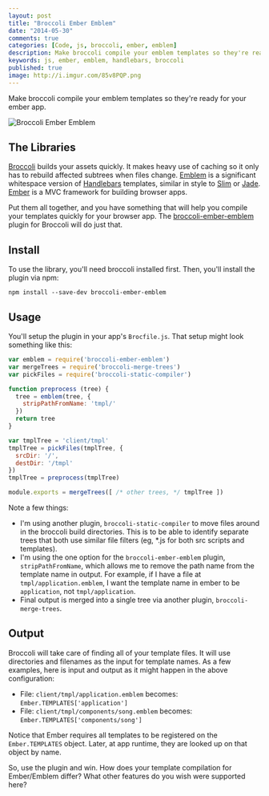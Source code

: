 ```yaml
---
layout: post
title: "Broccoli Ember Emblem"
date: "2014-05-30"
comments: true
categories: [Code, js, broccoli, ember, emblem]
description: Make broccoli compile your emblem templates so they're ready for your ember app.
keywords: js, ember, emblem, handlebars, broccoli
published: true
image: http://i.imgur.com/85v8PQP.png
---
```


Make broccoli compile your emblem templates so they're ready for your ember app.

![Broccoli Ember Emblem](http://i.imgur.com/85v8PQP.png)

<!--more-->

## The Libraries

[Broccoli](https://www.npmjs.org/package/broccoli) builds your assets quickly.  It makes heavy use of caching so it only has to rebuild affected subtrees when files change.  [Emblem](http://emblemjs.com/) is a significant whitespace version of [Handlebars](http://handlebarsjs.com/) templates, similar in style to [Slim](http://slim-lang.com/) or [Jade](http://jade-lang.com/).  [Ember](http://emberjs.com/) is a MVC framework for building browser apps.

Put them all together, and you have something that will help you compile your templates quickly for your browser app.  The [broccoli-ember-emblem](https://github.com/jaketrent/broccoli-ember-emblem) plugin for Broccoli will do just that.

## Install

To use the library, you'll need broccoli installed first.  Then, you'll install the plugin via npm:

```
npm install --save-dev broccoli-ember-emblem
```

## Usage

You'll setup the plugin in your app's `Brocfile.js`.  That setup might look something like this:

```js
var emblem = require('broccoli-ember-emblem')
var mergeTrees = require('broccoli-merge-trees')
var pickFiles = require('broccoli-static-compiler')

function preprocess (tree) {
  tree = emblem(tree, {
    stripPathFromName: 'tmpl/'
  })
  return tree
}

var tmplTree = 'client/tmpl'
tmplTree = pickFiles(tmplTree, {
  srcDir: '/',
  destDir: '/tmpl'
})
tmplTree = preprocess(tmplTree)

module.exports = mergeTrees([ /* other trees, */ tmplTree ])
```

Note a few things:

- I'm using another plugin, `broccoli-static-compiler` to move files around in the broccoli build directories.  This is to be able to identify separate trees that both use similar file filters (eg, *.js for both src scripts and templates).
- I'm using the one option for the `broccoli-ember-emblem` plugin, `stripPathFromName`, which allows me to remove the path name from the template name in output.  For example, if I have a file at `tmpl/application.emblem`, I want the template name in ember to be `application`, not `tmpl/application`.
- Final output is merged into a single tree via another plugin, `broccoli-merge-trees`.

## Output

Broccoli will take care of finding all of your template files.  It will use directories and filenames as the input for template names.  As a few examples, here is input and output as it might happen in the above configuration:

- File: `client/tmpl/application.emblem` becomes: `Ember.TEMPLATES['application']`
- File: `client/tmpl/components/song.emblem` becomes: `Ember.TEMPLATES['components/song']`

Notice that Ember requires all templates to be registered on the `Ember.TEMPLATES` object.  Later, at app runtime, they are looked up on that object by name.

So, use the plugin and win.  How does your template compilation for Ember/Emblem differ?  What other features do you wish were supported here?

